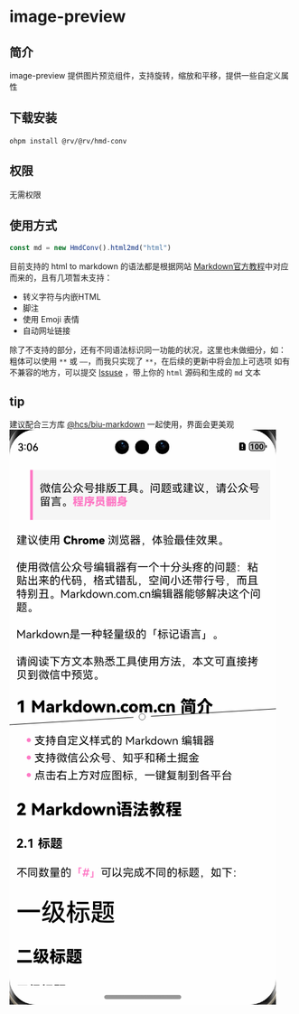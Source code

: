 # image-preview

## 简介

image-preview 提供图片预览组件，支持旋转，缩放和平移，提供一些自定义属性

## 下载安装

`ohpm install @rv/@rv/hmd-conv`

## 权限

无需权限

## 使用方式
```typescript
const md = new HmdConv().html2md("html")
```
目前支持的 html to markdown 的语法都是根据网站 [Markdown官方教程](https://markdown.com.cn/)中对应而来的，且有几项暂未支持：
- 转义字符与内嵌HTML
- 脚注
- 使用 Emoji 表情
- 自动网址链接

除了不支持的部分，还有不同语法标识同一功能的状况，这里也未做细分，如： 粗体可以使用 `**` 或 `——`，而我只实现了 `**`，在后续的更新中将会加上可选项
如有不兼容的地方，可以提交 [Issuse](https://gitee.com/MUYS/hmd-conv/issues) ，带上你的 `html` 源码和生成的 `md` 文本

## tip
建议配合三方库 [@hcs/biu-markdown](https://ohpm.openharmony.cn/#/cn/detail/@hcs%2Fbiu-markdown) 一起使用，界面会更美观
![配合 biu-markdown](.\img.png)